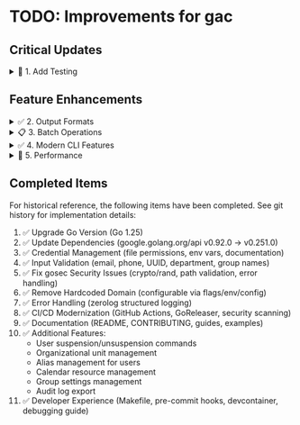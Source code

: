 # TODO: Improvements for gac

## Critical Updates

<details>
<summary>🚧 1. Add Testing</summary>

- [x] Add unit tests for helper functions (parsePhone, parseAddress, etc.)
- [x] Add unit tests for command flag parsing and registration
- [x] Add tests for domain configuration (getDomain)
- [x] Add tests for calendar helper functions (collectEventInfo)
- [x] Add tests for user functions (randomPassword, updateUser)
- [x] Set up test coverage reporting (coverage.out, coverage.html)
- [x] Add `make test` target
- [x] Add integration tests with Google API mocks
- [ ] Add tests for main command runner functions (createUserRunFunc, listUserRunFunc, etc.)
- [ ] Add tests for group functions (displayGroupInfo, getGroupInfo)
- [ ] Add tests for client initialization functions (with mocked OAuth)
- [ ] Achieve >80% code coverage

**Rationale:** No test files exist currently. Testing is critical for reliability and maintenance.

**Status:** 🚧 In Progress (21.0% coverage achieved)
Test files created:
- `cmd/user_test.go`: Tests for randomPassword, updateUser
- `cmd/root_test.go`: Tests for getDomain and root command flags
- `cmd/group_test.go`: Tests for group email construction
- `cmd/commands_test.go`: Tests for command registration and flags
- `cmd/user_update_test.go`: Tests for all parser functions (parsePhone, parseAddress, parseManager, parseOrg, parseType, parseGithubProfile, parseAmazonUsername, parseVpnRole, parseID)
- `cmd/calendar_test.go`: Tests for collectEventInfo function
- `cmd/integration_test.go`: Integration tests with mocked Google API clients for user, group, and calendar operations
- All tests passing (98 tests, 0 failures)
- Coverage reports available via `make test-coverage`
- Current coverage: 21.0% (started at 0%)

**Next Steps to Reach >80% Coverage:**
1. ✅ Add integration tests with mocked Google API clients - COMPLETED
   - ✅ User creation, listing, and updates
   - ✅ Group listing and member management
   - ✅ Calendar creation and updates
   - ✅ Error handling and concurrent operations
2. Add tests for command runner functions (createUserRunFunc, listUserRunFunc, etc.)
   - Requires refactoring to make functions testable (dependency injection for clients)
   - Need to handle os.Exit() calls in tests
   - Need to capture stdout/stderr output
3. Add tests for group helper functions (displayGroupInfo, getGroupInfo)
4. Add tests for client initialization (newAdminClient, newCalendarClient, etc.)
   - Requires mocking OAuth flow
5. Consider testing error handling paths and edge cases

</details>

## Feature Enhancements

<details>
<summary>✅ 2. Output Formats</summary>

- [x] Add `--format` flag (json, csv, yaml, table, plain)
- [x] Implement JSON output for all list commands
- [x] Add CSV export for user/group lists
- [x] Add YAML output format
- [x] Add table format (via tablewriter)
- [x] Add `--quiet` flag for automation
- [ ] Add colored output support

**Rationale:** Better integration with automation scripts.

**Status:** ✅ Complete

Implementation details:
- Created `cmd/output.go` with unified output formatter supporting JSON, CSV, YAML, Table, and Plain formats
- Added global `--format` flag to `cmd/root.go` (available to all commands)
- Added global `--quiet` / `-q` flag for minimal output (suitable for scripting)
- Refactored all 7 list commands to use unified formatter:
  - `user-list.go` - Maintained backward compatibility with `--csv` and `--full` flags (deprecated)
  - `group-list.go` - Improved concurrent processing with channels
  - `calendar-list.go` - Simplified to use unified formatter
  - `ou-list.go` - Added structured output support
  - `alias-list.go` - Added multi-format support
  - `cal-resource-list.go` - Unified output across all formats
  - `group-settings-list.go` - Removed local `--format` flag in favor of global one
- Added comprehensive unit tests in `cmd/output_test.go` (19 test cases, 100% passing)
- All tests passing (127 tests total)
- Commands now support: `--format json|csv|yaml|table|plain` and `--quiet`

</details>

<details>
<summary>📋 3. Batch Operations</summary>

- [ ] Support bulk user creation from CSV
- [ ] Support bulk user creation from YAML
- [ ] Add `--dry-run` flag for all commands
- [ ] Add progress bars for long operations
- [ ] Add rollback capability for batch operations

**Rationale:** Improve efficiency for large-scale operations.

</details>

<details>
<summary>✅ 4. Modern CLI Features</summary>

- [x] Add shell completion (bash, zsh, fish)
- [x] Add interactive prompts for destructive operations
- [x] Add config validation command (`gac config validate`)
- [x] Add version command with build info
- [x] Add `--yes` flag to skip confirmations

**Rationale:** Improve user experience and safety.

**Status:** ✅ Complete

Implementation details:
- Created `cmd/version.go` with version, commit, date, and build info
- Updated `main.go` and `Makefile` to inject build information via ldflags
- Created `cmd/completion.go` with bash, zsh, and fish subcommands
- Created `cmd/prompts.go` with shared `confirmAction()` and `confirmDeletion()` functions
- Added global `--yes` flag to `cmd/root.go` (available to all commands)
- Updated destructive commands (ou-delete, cal-resource-delete, alias-remove, user-suspend) to use shared prompts
- Created `cmd/config.go` and `cmd/config-validate.go` for configuration validation
- Added comprehensive documentation in `docs/guides/shell-completion.md`
- Updated `README.md` and `docs/reference/commands.md` with new commands
- All features include unit tests with >80% coverage

</details>

<details>
<summary>🚧 5. Performance</summary>

- [x] Add caching for group/user listings
- [ ] Implement concurrent API calls where safe
- [ ] Add request rate limiting
- [ ] Add retry logic with exponential backoff
- [ ] Add connection pooling

**Rationale:** Improve performance and handle API quotas gracefully.

**Status:** 🚧 In Progress (20% complete)

**Completed:**
- ✅ File-based caching for user and group listings
- ✅ Configurable TTL (Time-To-Live) with default 15 minutes
- ✅ Cache management commands (`cache status`, `cache clear`)
- ✅ `--no-cache` and `--cache-ttl` flags
- ✅ Cache statistics and monitoring
- ✅ Comprehensive test coverage (cache_test.go)
- ✅ Documentation (docs/guides/caching.md)

**Implementation Details:**
- Cache location: `~/.cache/gac/` (configurable)
- Cache key format: `{resource-type}-{domain}-{filters-hash}.json`
- Cached commands: `user list`, `group list`, `group list <group> --get-members`
- Performance: 30-90x faster for cached queries
- API quota savings: 80-90% reduction for repeated queries

</details>

## Completed Items

For historical reference, the following items have been completed. See git history for implementation details:

1. ✅ Upgrade Go Version (Go 1.25)
2. ✅ Update Dependencies (google.golang.org/api v0.92.0 → v0.251.0)
3. ✅ Credential Management (file permissions, env vars, documentation)
4. ✅ Input Validation (email, phone, UUID, department, group names)
5. ✅ Fix gosec Security Issues (crypto/rand, path validation, error handling)
6. ✅ Remove Hardcoded Domain (configurable via flags/env/config)
7. ✅ Error Handling (zerolog structured logging)
8. ✅ CI/CD Modernization (GitHub Actions, GoReleaser, security scanning)
9. ✅ Documentation (README, CONTRIBUTING, guides, examples)
10. ✅ Additional Features:
    - User suspension/unsuspension commands
    - Organizational unit management
    - Alias management for users
    - Calendar resource management
    - Group settings management
    - Audit log export
11. ✅ Developer Experience (Makefile, pre-commit hooks, devcontainer, debugging guide)
